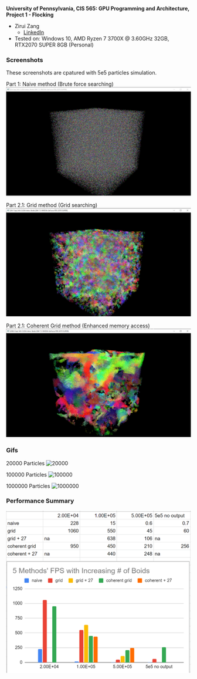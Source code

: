 **University of Pennsylvania, CIS 565: GPU Programming and Architecture,
Project 1 - Flocking**

* Zirui Zang
  * [LinkedIn](https://www.linkedin.com/in/zirui-zang/)
* Tested on: Windows 10, AMD Ryzen 7 3700X @ 3.60GHz 32GB, RTX2070 SUPER 8GB (Personal)

### Screenshots
These screenshots are cpatured with 5e5 particles simulation.

Part 1: Naive method (Brute force searching)
![Part 1](images/1-500000.png)

Part 2.1: Grid method (Grid searching)
![Part 2.1](images/2-500000.png)

Part 2.1: Coherent Grid method (Enhanced memory access)
![Part 2.1](images/3-500000.png)

### Gifs
20000 Particles
![20000](images/20000.gif)

100000 Particles
![100000](images/100000.gif)

1000000 Particles
![1000000](images/1000000.gif)

### Performance Summary
![chart](images/chart.png)


